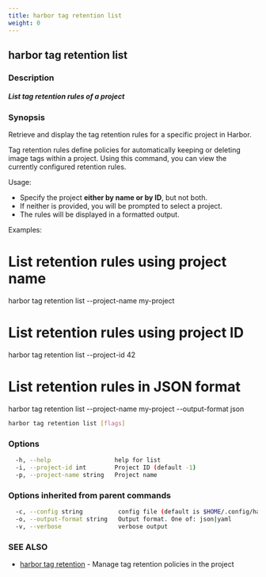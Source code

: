 ```yaml
---
title: harbor tag retention list
weight: 0
---
```

## harbor tag retention list

### Description

##### List tag retention rules of a project

### Synopsis

Retrieve and display the tag retention rules for a specific project in Harbor.

Tag retention rules define policies for automatically keeping or deleting image tags 
within a project. Using this command, you can view the currently configured 
retention rules.

Usage:
  - Specify the project **either by name or by ID**, but not both.
  - If neither is provided, you will be prompted to select a project.
  - The rules will be displayed in a formatted output.

Examples:
  # List retention rules using project name
  harbor tag retention list --project-name my-project

  # List retention rules using project ID
  harbor tag retention list --project-id 42

  # List retention rules in JSON format
  harbor tag retention list --project-name my-project --output-format json

```sh
harbor tag retention list [flags]
```

### Options

```sh
  -h, --help                  help for list
  -i, --project-id int        Project ID (default -1)
  -p, --project-name string   Project name
```

### Options inherited from parent commands

```sh
  -c, --config string          config file (default is $HOME/.config/harbor-cli/config.yaml)
  -o, --output-format string   Output format. One of: json|yaml
  -v, --verbose                verbose output
```

### SEE ALSO

* [harbor tag retention](harbor-tag-retention.md)	 - Manage tag retention policies in the project

